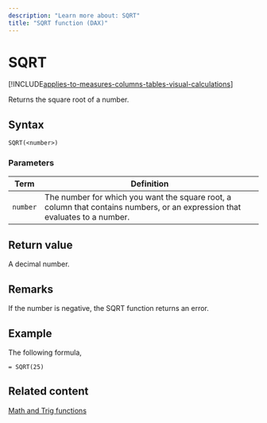 ```yaml
---
description: "Learn more about: SQRT"
title: "SQRT function (DAX)"
---
```

# SQRT

[!INCLUDE[applies-to-measures-columns-tables-visual-calculations](includes/applies-to-measures-columns-tables-visual-calculations.md)]

Returns the square root of a number.  
  
## Syntax  
  
```dax
SQRT(<number>)  
```
  
### Parameters  
  
|Term|Definition|  
|--------|--------------|  
|`number`|The number for which you want the square root, a column that contains numbers, or an expression that evaluates to a number.|  
  
## Return value

A decimal number.  
  
## Remarks

If the number is negative, the SQRT function returns an error.  
  
## Example

The following formula,  
  
```dax
= SQRT(25)  
```
  
## Related content

[Math and Trig functions](math-and-trig-functions-dax.md)  
